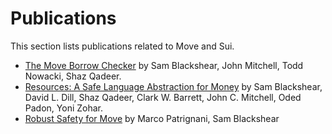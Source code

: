 # Publications

This section lists publications related to Move and Sui.

- [The Move Borrow Checker](https://arxiv.org/abs/2205.05181) by Sam Blackshear, John Mitchell, Todd Nowacki, Shaz Qadeer.
- [Resources: A Safe Language Abstraction for Money](https://arxiv.org/abs/2004.05106) by Sam Blackshear, David L. Dill, Shaz Qadeer, Clark W. Barrett, John C. Mitchell, Oded Padon, Yoni Zohar.
- [Robust Safety for Move](https://arxiv.org/abs/2110.05043) by Marco Patrignani, Sam Blackshear
